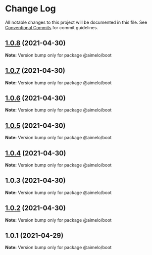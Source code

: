 # Change Log

All notable changes to this project will be documented in this file.
See [Conventional Commits](https://conventionalcommits.org) for commit guidelines.

## [1.0.8](https://github.com/aimelo-io/aimelo-nestjs/compare/@aimelo/boot@1.0.7...@aimelo/boot@1.0.8) (2021-04-30)

**Note:** Version bump only for package @aimelo/boot





## [1.0.7](https://github.com/aimelo-io/aimelo-nestjs/compare/@aimelo/boot@1.0.6...@aimelo/boot@1.0.7) (2021-04-30)

**Note:** Version bump only for package @aimelo/boot





## [1.0.6](https://github.com/aimelo-io/aimelo-nestjs/compare/@aimelo/boot@1.0.5...@aimelo/boot@1.0.6) (2021-04-30)

**Note:** Version bump only for package @aimelo/boot





## [1.0.5](https://github.com/aimelo-io/aimelo-nestjs/compare/@aimelo/boot@1.0.4...@aimelo/boot@1.0.5) (2021-04-30)

**Note:** Version bump only for package @aimelo/boot





## [1.0.4](https://github.com/aimelo-io/aimelo-nestjs/compare/@aimelo/boot@1.0.3...@aimelo/boot@1.0.4) (2021-04-30)

**Note:** Version bump only for package @aimelo/boot





## 1.0.3 (2021-04-30)

**Note:** Version bump only for package @aimelo/boot





## [1.0.2](https://github.com/aimelo-io/aimelo-nestjs/compare/@aimelo/boot@1.0.1...@aimelo/boot@1.0.2) (2021-04-30)

**Note:** Version bump only for package @aimelo/boot





## 1.0.1 (2021-04-29)

**Note:** Version bump only for package @aimelo/boot
